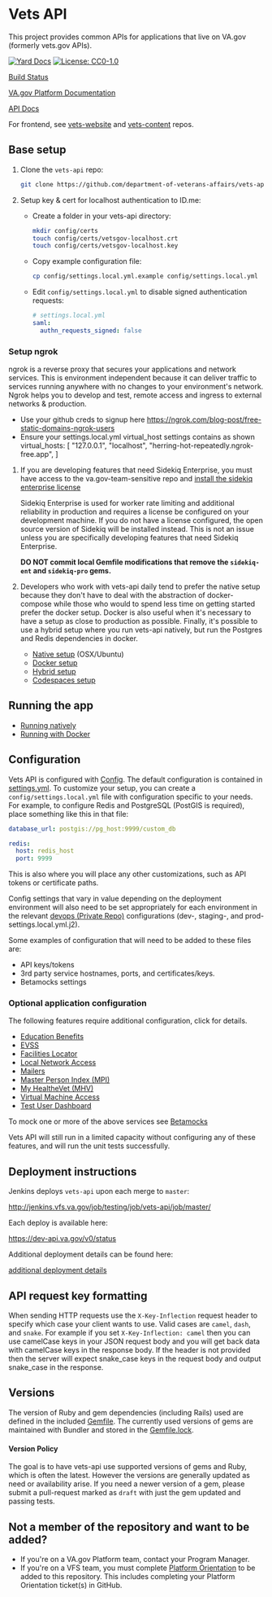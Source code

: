 # Vets API
This project provides common APIs for applications that live on VA.gov (formerly vets.gov APIs). 


[![Yard Docs](http://img.shields.io/badge/yard-docs-blue.svg)](https://www.rubydoc.info/github/department-of-veterans-affairs/vets-api)
[![License: CC0-1.0](https://img.shields.io/badge/License-CC0%201.0-lightgrey.svg)](LICENSE.md)

[Build Status](http://jenkins.vfs.va.gov/job/builds/job/vets-api/)


[VA.gov Platform Documentation](https://depo-platform-documentation.scrollhelp.site/index.html)

[API Docs](https://department-of-veterans-affairs.github.io/va-digital-services-platform-docs/api-reference/#/)

For frontend, see [vets-website](https://github.com/department-of-veterans-affairs/vets-website) and [vets-content](https://github.com/department-of-veterans-affairs/vagov-content) repos.

## Base setup

1. Clone the `vets-api` repo:

   ```bash
   git clone https://github.com/department-of-veterans-affairs/vets-api.git
   ```

1. Setup key & cert for localhost authentication to ID.me:

   - Create a folder in your vets-api directory:

     ```bash
     mkdir config/certs
     touch config/certs/vetsgov-localhost.crt
     touch config/certs/vetsgov-localhost.key
     ```

   - Copy example configuration file:

     ```bash
     cp config/settings.local.yml.example config/settings.local.yml
     ```

   - Edit `config/settings.local.yml` to disable signed authentication requests:

     ```yaml
     # settings.local.yml
     saml:
       authn_requests_signed: false
     ```
### Setup ngrok 
ngrok is a reverse proxy that secures your applications and network services. This is environment independent because it can deliver traffic to services running anywhere with no changes to your environment's network. Ngrok helps you to develop and test, remote access and ingress to external networks & production. 

* Use your github creds to signup here https://ngrok.com/blog-post/free-static-domains-ngrok-users
* Ensure your settings.local.yml virtual_host settings contains as shown 
  virtual_hosts: [
      "127.0.0.1",
      "localhost",
      "herring-hot-repeatedly.ngrok-free.app",
    ] 

1. If you are developing features that need Sidekiq Enterprise, you must have access to the va.gov-team-sensitive repo and [install the sidekiq enterprise license](https://github.com/department-of-veterans-affairs/va.gov-team-sensitive/blob/master/platform/engineering/sidekiq-enterprise-setup.md)

   Sidekiq Enterprise is used for worker rate limiting and additional reliability in production and requires a license be configured on your development machine. If you do not have a license configured, the open source version of Sidekiq will be installed instead. This is not an issue unless you are specifically developing features that need Sidekiq Enterprise.

   **DO NOT commit local Gemfile modifications that remove the `sidekiq-ent` and `sidekiq-pro` gems.**

1. Developers who work with vets-api daily tend to prefer the native setup because they don't have to deal with the abstraction of docker-compose while those who would to spend less time on getting started prefer the docker setup. Docker is also useful when it's necessary to have a setup as close to production as possible. Finally, it's possible to use a hybrid setup where you run vets-api natively, but run the Postgres and Redis dependencies in docker.

   - [Native setup](docs/setup/native.md) (OSX/Ubuntu)
   - [Docker setup](docs/setup/docker.md)
   - [Hybrid setup](docs/setup/hybrid.md)
   - [Codespaces setup](docs/setup/codespaces.md)

## Running the app

- [Running natively](docs/setup/running_natively.md)
- [Running with Docker](docs/setup/running_docker.md)

## Configuration

Vets API is configured with [Config](https://github.com/railsconfig/config). The
default configuration is contained in [settings.yml](config/settings.yml). To
customize your setup, you can create a `config/settings.local.yml` file with
configuration specific to your needs. For example, to configure Redis and
PostgreSQL (PostGIS is required), place something like this in that file:

```yaml
database_url: postgis://pg_host:9999/custom_db

redis:
  host: redis_host
  port: 9999
```

This is also where you will place any other customizations, such as API tokens
or certificate paths.

Config settings that vary in value depending on the deployment environment will also need
to be set appropriately for each environment in the relevant
[devops (Private Repo)](https://github.com/department-of-veterans-affairs/devops/blob/master/ansible/deployment/config/vets-api) configurations (dev-, staging-, and prod-settings.local.yml.j2).

Some examples of configuration that will need to be added to these files are:

- API keys/tokens
- 3rd party service hostnames, ports, and certificates/keys.
- Betamocks settings

### Optional application configuration

The following features require additional configuration, click for details.

- [Education Benefits](/docs/setup/edu_benefits.md)
- [EVSS](/docs/setup/evss.md)
- [Facilities Locator](/docs/setup/facilities_locator.md)
- [Local Network Access](/docs/setup/local_network_access.md)
- [Mailers](/docs/setup/mailer.md)
- [Master Person Index (MPI)](/docs/setup/mpi.md)
- [My HealtheVet (MHV)](/docs/setup/mhv.md)
- [Virtual Machine Access](/docs/setup/virtual_machine_access.md)
- [Test User Dashboard](https://github.com/department-of-veterans-affairs/vsp-test-user-dashboard/blob/main/README.md#back-end)

To mock one or more of the above services see [Betamocks](/docs/setup/betamocks.md)

Vets API will still run in a limited capacity without configuring any of these
features, and will run the unit tests successfully.

## Deployment instructions

Jenkins deploys `vets-api` upon each merge to `master`:

http://jenkins.vfs.va.gov/job/testing/job/vets-api/job/master/

Each deploy is available here:

https://dev-api.va.gov/v0/status

Additional deployment details can be found here:

[additional deployment details](docs/deployment/information.md)

## API request key formatting

When sending HTTP requests use the `X-Key-Inflection` request header to specify
which case your client wants to use. Valid cases are `camel`, `dash`, and
`snake`. For example if you set `X-Key-Inflection: camel` then you can use
camelCase keys in your JSON request body and you will get back data with
camelCase keys in the response body. If the header is not provided then the
server will expect snake_case keys in the request body and output snake_case in
the response.

## Versions

The version of Ruby and gem dependencies (including Rails) used are defined in the included [Gemfile](https://github.com/department-of-veterans-affairs/vets-api/blob/master/Gemfile). The currently used versions of gems are maintained with Bundler and stored in the [Gemfile.lock](https://github.com/department-of-veterans-affairs/vets-api/blob/master/Gemfile.lock).

#### Version Policy

The goal is to have vets-api use supported versions of gems and Ruby, which is often the latest. However the versions are generally updated as need or availability arise. If you need a newer version of a gem, please submit a pull-request marked as `draft` with just the gem updated and passing tests.

## Not a member of the repository and want to be added?
- If you're on a VA.gov Platform team, contact your Program Manager.
- If you're on a VFS team, you must complete [Platform Orientation](https://depo-platform-documentation.scrollhelp.site/getting-started/platform-orientation) to be added to this repository. This includes completing your Platform Orientation ticket(s) in GitHub.
